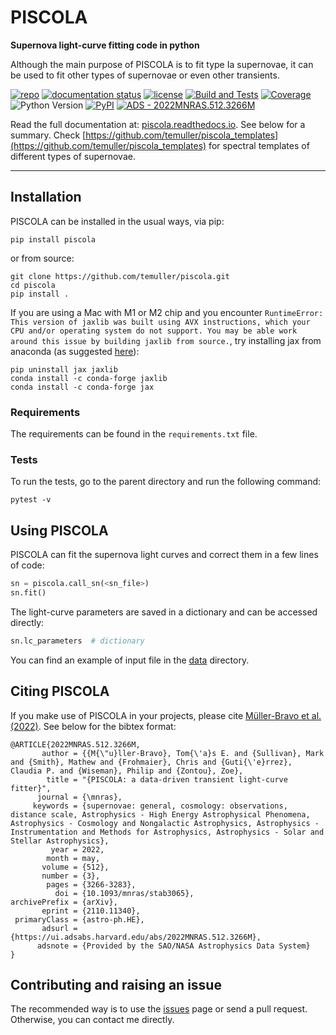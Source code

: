 # PISCOLA

**Supernova light-curve fitting code in python**

Although the main purpose of PISCOLA is to fit type Ia supernovae, it can be used to fit other types of supernovae or even other transients.

[![repo](https://img.shields.io/badge/GitHub-temuller%2Fpiscola-blue.svg?style=flat)](https://github.com/temuller/piscola)
[![documentation status](https://readthedocs.org/projects/piscola/badge/?version=latest&style=flat)](https://piscola.readthedocs.io/en/latest/?badge=latest)
[![license](http://img.shields.io/badge/license-MIT-blue.svg?style=flat)](https://github.com/temuller/piscola/blob/master/LICENSE)
[![Build and Tests](https://github.com/temuller/piscola/actions/workflows/main.yml/badge.svg)](https://github.com/temuller/piscola/actions/workflows/main.yml)
[![Coverage](https://raw.githubusercontent.com/temuller/piscola/master/coverage.svg)](https://raw.githubusercontent.com/temuller/piscola/master/coverage.svg)
![Python Version](https://img.shields.io/badge/Python-3.8%2B-blue)
[![PyPI](https://img.shields.io/pypi/v/piscola?label=PyPI&logo=pypi&logoColor=white)](https://pypi.org/project/piscola/)
[![ADS -  2022MNRAS.512.3266M ](https://img.shields.io/badge/ADS-_2022MNRAS.512.3266M_-2ea44f)](https://ui.adsabs.harvard.edu/abs/2022MNRAS.512.3266M/abstract)

Read the full documentation at: [piscola.readthedocs.io](http://piscola.readthedocs.io/). See below for a summary. Check [https://github.com/temuller/piscola_templates](https://github.com/temuller/piscola_templates) for spectral templates of different types of supernovae.

___
## Installation

PISCOLA can be installed in the usual ways, via pip:

```
pip install piscola
```

or from source:

```
git clone https://github.com/temuller/piscola.git
cd piscola
pip install .
```

If you are using a Mac with M1 or M2 chip and you encounter `RuntimeError: This version of jaxlib was built using AVX instructions, which your CPU and/or operating system do not support. You may be able work around this issue by building jaxlib from source.`, try installing jax from anaconda (as suggested [here](https://stackoverflow.com/questions/68327863/importing-jax-fails-on-mac-with-m1-chip)):

```
pip uninstall jax jaxlib
conda install -c conda-forge jaxlib
conda install -c conda-forge jax
```

### Requirements

The requirements can be found in the `requirements.txt` file.

### Tests

To run the tests, go to the parent directory and run the following command:

```
pytest -v
```

## Using PISCOLA

PISCOLA can fit the supernova light curves and correct them in a few lines of code:


```python
sn = piscola.call_sn(<sn_file>)
sn.fit()
```

The light-curve parameters are saved in a dictionary and can be accessed directly:

```python
sn.lc_parameters  # dictionary
```

You can find an example of input file in the [data](https://github.com/temuller/piscola/tree/master/data) directory.

## Citing PISCOLA

If you make use of PISCOLA in your projects, please cite [Müller-Bravo et al. (2022)](https://ui.adsabs.harvard.edu/abs/2022MNRAS.512.3266M/abstract). See below for the bibtex format:

```code
@ARTICLE{2022MNRAS.512.3266M,
       author = {{M{\"u}ller-Bravo}, Tom{\'a}s E. and {Sullivan}, Mark and {Smith}, Mathew and {Frohmaier}, Chris and {Guti{\'e}rrez}, Claudia P. and {Wiseman}, Philip and {Zontou}, Zoe},
        title = "{PISCOLA: a data-driven transient light-curve fitter}",
      journal = {\mnras},
     keywords = {supernovae: general, cosmology: observations, distance scale, Astrophysics - High Energy Astrophysical Phenomena, Astrophysics - Cosmology and Nongalactic Astrophysics, Astrophysics - Instrumentation and Methods for Astrophysics, Astrophysics - Solar and Stellar Astrophysics},
         year = 2022,
        month = may,
       volume = {512},
       number = {3},
        pages = {3266-3283},
          doi = {10.1093/mnras/stab3065},
archivePrefix = {arXiv},
       eprint = {2110.11340},
 primaryClass = {astro-ph.HE},
       adsurl = {https://ui.adsabs.harvard.edu/abs/2022MNRAS.512.3266M},
      adsnote = {Provided by the SAO/NASA Astrophysics Data System}
}
```

## Contributing and raising an issue

The recommended way is to use the [issues](https://github.com/temuller/piscola/issues) page or send a pull request. Otherwise, you can contact me directly.
